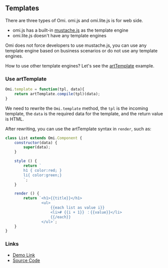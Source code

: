 ## Templates

There are three types of Omi. omi.js and omi.lite.js is for web side.

- omi.js has a built-in [mustache.js](https://github.com/janl/mustache.js) as the template engine
- omi.lite.js doesn't have any template engines

Omi does not force developers to use mustache.js, you can use any template engine based on business scenarios or do not use any template engines.

How to use other template engines? Let's see the [artTemplate](https://github.com/aui/artTemplate) example.

### Use artTemplate

```js
Omi.template = function(tpl, data){
    return artTemplate.compile(tpl)(data);
}
```

We need to rewrite the `Omi.template` method, the `tpl` is the incoming template, the `data` is the required data for the template, and the return value is HTML.

After rewriting, you can use the artTemplate syntax in `render`, such as:

```js
class List extends Omi.Component {
    constructor(data) {
        super(data);
    }

    style () {
        return `
        h1 { color:red; }
        li{ color:green;}
        `;
    }

    render () {
        return `<h1>{{title}}</h1>
                <ul>
                    {{each list as value i}}
                    <li># {{i + 1}} ：{{value}}</li>
                    {{/each}}
                </ul>`;
    }
}
```

### Links

* [Demo Link](http://alloyteam.github.io/omi/example/artTemplate/)
* [Source Code](https://github.com/AlloyTeam/omi/tree/master/example/artTemplate)